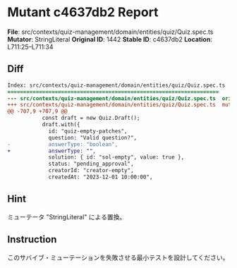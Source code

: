 # Mutant c4637db2 Report

**File**: src/contexts/quiz-management/domain/entities/quiz/Quiz.spec.ts
**Mutator**: StringLiteral
**Original ID**: 1442
**Stable ID**: c4637db2
**Location**: L711:25–L711:34

## Diff

```diff
Index: src/contexts/quiz-management/domain/entities/quiz/Quiz.spec.ts
===================================================================
--- src/contexts/quiz-management/domain/entities/quiz/Quiz.spec.ts	original
+++ src/contexts/quiz-management/domain/entities/quiz/Quiz.spec.ts	mutated #1442
@@ -707,9 +707,9 @@
           const draft = new Quiz.Draft();
           draft.with({
             id: "quiz-empty-patches",
             question: "Valid question?",
-            answerType: "boolean",
+            answerType: "",
             solution: { id: "sol-empty", value: true },
             status: "pending_approval",
             creatorId: "creator-empty",
             createdAt: "2023-12-01 10:00:00",
```

## Hint

ミューテータ "StringLiteral" による置換。

## Instruction

このサバイブ・ミューテーションを失敗させる最小テストを設計してください。
